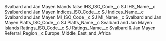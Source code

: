 <?xml version="1.0" encoding="UTF-8"?>
<CustomMetadata xmlns="http://soap.sforce.com/2006/04/metadata" xmlns:xsi="http://www.w3.org/2001/XMLSchema-instance" xmlns:xsd="http://www.w3.org/2001/XMLSchema">
    <label>Svalbard and Jan Mayen Islands</label>
    <protected>false</protected>
    <values>
        <field>IHS_ISO_Code__c</field>
        <value xsi:type="xsd:string">SJ</value>
    </values>
    <values>
        <field>IHS_Name__c</field>
        <value xsi:type="xsd:string">Svalbard and Jan Mayen</value>
    </values>
    <values>
        <field>Indices_ISO_Code__c</field>
        <value xsi:type="xsd:string">SJ</value>
    </values>
    <values>
        <field>Indices_Name__c</field>
        <value xsi:type="xsd:string">Svalbard and Jan Mayen</value>
    </values>
    <values>
        <field>MI_ISO_Code__c</field>
        <value xsi:type="xsd:string">SJ</value>
    </values>
    <values>
        <field>MI_Name__c</field>
        <value xsi:type="xsd:string">Svalbard and Jan Mayen</value>
    </values>
    <values>
        <field>Platts_ISO_Code__c</field>
        <value xsi:type="xsd:string">SJ</value>
    </values>
    <values>
        <field>Platts_Name__c</field>
        <value xsi:type="xsd:string">Svalbard and Jan Mayen Islands</value>
    </values>
    <values>
        <field>Ratings_ISO_Code__c</field>
        <value xsi:type="xsd:string">SJ</value>
    </values>
    <values>
        <field>Ratings_Name__c</field>
        <value xsi:type="xsd:string">Svalbard &amp; Jan Mayen</value>
    </values>
    <values>
        <field>Referral_Region__c</field>
        <value xsi:type="xsd:string">Europe_Middle_East_and_Africa</value>
    </values>
</CustomMetadata>
